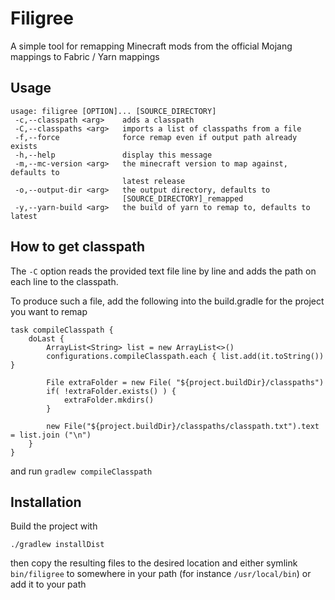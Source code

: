 # Filigree
A simple tool for remapping Minecraft mods from the official Mojang mappings to Fabric / Yarn mappings

## Usage
```
usage: filigree [OPTION]... [SOURCE_DIRECTORY]
 -c,--classpath <arg>    adds a classpath
 -C,--classpaths <arg>   imports a list of classpaths from a file
 -f,--force              force remap even if output path already exists
 -h,--help               display this message
 -m,--mc-version <arg>   the minecraft version to map against, defaults to
                         latest release
 -o,--output-dir <arg>   the output directory, defaults to
                         [SOURCE_DIRECTORY]_remapped
 -y,--yarn-build <arg>   the build of yarn to remap to, defaults to latest
```

## How to get classpath
The `-C` option reads the provided text file line by line and adds the path on each
line to the classpath.

To produce such a file, add the following into the build.gradle for the project
you want to remap
```
task compileClasspath {
    doLast {
        ArrayList<String> list = new ArrayList<>()
        configurations.compileClasspath.each { list.add(it.toString()) }

        File extraFolder = new File( "${project.buildDir}/classpaths")
        if( !extraFolder.exists() ) {
            extraFolder.mkdirs()
        }

        new File("${project.buildDir}/classpaths/classpath.txt").text = list.join ("\n")
    }
}
```
and run `gradlew compileClasspath`

## Installation
Build the project with
```
./gradlew installDist
```
then copy the resulting files to the desired location and either symlink `bin/filigree`
to somewhere in your path (for instance `/usr/local/bin`) or add it to your path

